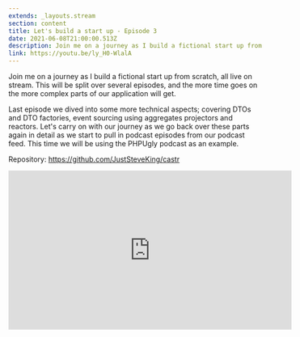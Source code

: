 ```yaml
---
extends: _layouts.stream
section: content
title: Let's build a start up - Episode 3
date: 2021-06-08T21:00:00.513Z
description: Join me on a journey as I build a fictional start up from scratch, all live on stream. This will be split over several episodes, and the more time goes on the more complex parts of our application will get.
link: https://youtu.be/ly_H0-WlalA
---
```

Join me on a journey as I build a fictional start up from scratch, all live on stream. This will be split over several episodes, and the more time goes on the more complex parts of our application will get.

Last episode we dived into some more technical aspects; covering DTOs and DTO factories, event sourcing using aggregates projectors and reactors. Let's carry on with our journey as we go back over these parts again in detail as we start to pull in podcast episodes from our podcast feed. This time we will be using the PHPUgly podcast as an example.

Repository: https://github.com/JustSteveKing/castr

<div class="aspect-w-16 aspect-h-9">
    <iframe width="560" height="315" src="https://www.youtube.com/embed/ly_H0-WlalA" title="YouTube video player" frameborder="0" allow="accelerometer; autoplay; clipboard-write; encrypted-media; gyroscope; picture-in-picture" allowfullscreen></iframe>
</div>